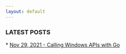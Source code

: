 ```yaml
---
layout: default
---
```


<h3>LATEST POSTS</h3>
* <a href="https://github.com/jairochavesb/blog/posts/2021/12/call-windows-api-with-go.html">Nov 29, 2021 - Calling Windows APIs with Go</a>
